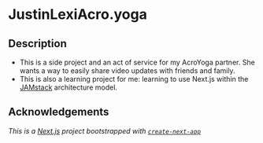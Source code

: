 # JustinLexiAcro.yoga

## Description
- This is a side project and an act of service for my AcroYoga partner. She wants a way to easily share video updates with friends and family.
- This is also a learning project for me: learning to use Next.js within the [JAMstack](https://jamstack.org/) architecture model.

## Acknowledgements
_This is a [Next.js](https://nextjs.org/) project bootstrapped with [`create-next-app`](https://github.com/vercel/next.js/tree/canary/packages/create-next-app)_
